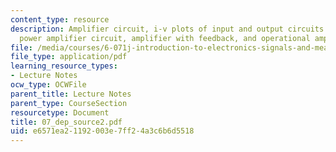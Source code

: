 ```yaml
---
content_type: resource
description: Amplifier circuit, i-v plots of input and output circuits of an amplifier,
  power amplifier circuit, amplifier with feedback, and operational amplifier.
file: /media/courses/6-071j-introduction-to-electronics-signals-and-measurement-spring-2006/e6571ea21192003e7ff24a3c6b6d5518_07_dep_source2.pdf
file_type: application/pdf
learning_resource_types:
- Lecture Notes
ocw_type: OCWFile
parent_title: Lecture Notes
parent_type: CourseSection
resourcetype: Document
title: 07_dep_source2.pdf
uid: e6571ea2-1192-003e-7ff2-4a3c6b6d5518
---
```

